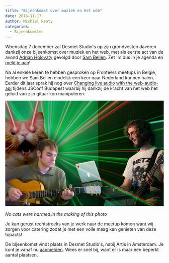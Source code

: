 ```yaml
---
title: "Bijeenkomst over muziek en het web"
date: 2016-11-17
author: Michiel Renty
categories: 
  - Bijeenkomsten
---
```

Woensdag 7 december zal Desmet Studio's op zijn grondvesten daveren dankzij onze bijeenkomst over muziek en het web, met als eerste act van de avond [Adrian Holovaty](http://www.holovaty.com) gevolgd door [Sam Bellen](https://blog.sambego.be). Zet 'm dus in je agenda en [meld je aan](/bijeenkomsten/2016/muziek-en-het-web)!

Na al enkele keren te hebben gesproken op Fronteers meetups in België, hebben we Sam Bellen eindelijk een keer naar Nederland kunnen halen. Eerder dit jaar sprak hij nog over [Changing live audio with the web-audio-api](https://jsconfbp.com/speakers/sam-bellen.html) tijdens JSConf Budapest waarbij hij dankzij de kracht van het web het geluid van zijn gitaar kon manipuleren.

![Foto van Adrian Holovaty en Sam Bellen](/_img/bijeenkomsten/meetup-0712.jpg)

_No cats were harmed in the making of this photo_

Je kan gerust rechtstreeks van je werk naar de meetup komen want wij zorgen voor catering zodat je met een volle maag kan genieten van deze topacts!

De bijeenkomst vindt plaats in Desmet Studio's, nabij Artis in Amsterdam. Je kunt je vanaf nu [aanmelden](/bijeenkomsten/2016/muziek-en-het-web). Wees er snel bij, want er is maar een beperkt aantal plaatsen.
